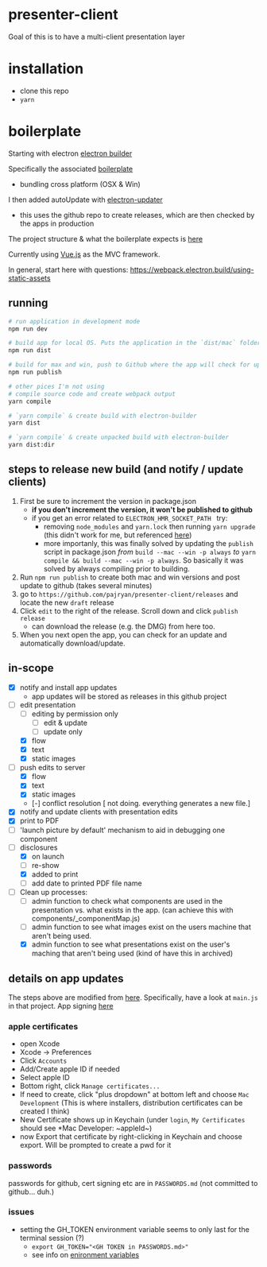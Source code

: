 
 # presenter-client
Goal of this is to have a multi-client presentation layer

# installation
 - clone this repo
 - `yarn`

# boilerplate
Starting with electron [electron builder](https://github.com/electron-userland/electron-builder)

Specifically the associated [boilerplate](https://github.com/electron-userland/electron-webpack-quick-start)
 - bundling cross platform (OSX & Win)

I then added autoUpdate with [electron-updater](https://www.electron.build/auto-update)
 - this uses the github repo to create releases, which are then checked by the apps in production

The project structure & what the boilerplate expects is [here](https://webpack.electron.build/project-structure)

Currently using [Vue.js](https://vuejs.org/v2/guide/index.html) as the MVC framework.

In general, start here with questions: https://webpack.electron.build/using-static-assets

## running
```bash
# run application in development mode
npm run dev

# build app for local OS. Puts the application in the `dist/mac` folder
npm run dist

# build for max and win, push to Github where the app will check for updates automatically.
npm run publish

# other pices I'm not using
# compile source code and create webpack output
yarn compile

# `yarn compile` & create build with electron-builder
yarn dist

# `yarn compile` & create unpacked build with electron-builder
yarn dist:dir
```

## steps to release new build (and notify / update clients)
  1. First be sure to increment the version in package.json
      - **if you don't increment the version, it won't be published to github**
      - if you get an error related to `ELECTRON_HMR_SOCKET_PATH ` try:
          - removing `node_modules` and `yarn.lock` then running `yarn upgrade` (this didn't work for me, but referenced [here](https://github.com/electron-userland/electron-webpack/issues/58))
          - more importanly, this was finally solved by updating the `publish` script in package.json *from* `build --mac --win -p always` *to* `yarn compile && build --mac --win -p always`.  So basically it was solved by always compiling prior to building.
 2. Run `npm run publish` to create both mac and win versions and post update to github (takes several minutes)
 3. go to `https://github.com/pajryan/presenter-client/releases` and locate the new `draft` release
 4. Click `edit` to the right of the release. Scroll down and click `publish release`
      - can download the release (e.g. the DMG) from here too.
 5. When you next open the app, you can check for an update and automatically download/update.


## in-scope
 - [x] notify and install app updates
     - app updates will be stored as releases in this github project
 - [ ] edit presentation
     - [ ] editing by permission only
        - [ ] edit & update
        - [ ] update only
     - [x] flow
     - [x] text
     - [x] static images
 - [ ] push edits to server
     - [x] flow
     - [x] text
     - [x] static images
     - [-] conflict resolution [ not doing. everything generates a new file.]
 - [x] notify and update clients with presentation edits
 - [x] print to PDF
 - [ ] 'launch picture by default' mechanism to aid in debugging one component
 - [ ] disclosures
     - [x] on launch
     - [ ] re-show
     - [x] added to print
     - [ ] add date to printed PDF file name
 - [ ] Clean up processes:
     - [ ] admin function to check what components are used in the presentation vs. what exists in the app. (can achieve this with components/_componentMap.js)
     - [ ] admin function to see what images exist on the users machine that aren't being used.
     - [x] admin function to see what presentations exist on the user's maching that aren't being used (kind of have this in archived)

## details on app updates
The steps above are modified from [here](https://github.com/iffy/electron-updater-example).  Specifically, have a look at `main.js` in that project.
App signing [here](https://help.apple.com/xcode/mac/current/#/dev3a05256b8)


### apple certificates
 - open Xcode
 - Xcode -> Preferences
 - Click `Accounts`
 - Add/Create apple ID if needed
 - Select apple ID
 - Bottom right, click `Manage certificates...`
 - If need to create, click "plus dropdown" at bottom left and choose `Mac Development` (This is where installers, distribution certificates can be created I think)
 - New Certificate shows up in Keychain (under `login`, `My Certificates` should see *Mac Developer: ~appleId~)
 - now Export that certificate by right-clicking in Keychain and choose export. Will be prompted to create a pwd for it

 ### passwords
 passwords for github, cert signing etc are in `PASSWORDS.md` (not committed to github... duh.)

 ### issues
  - setting the GH_TOKEN environment variable seems to only last for the terminal session (?)
    - `export GH_TOKEN="<GH TOKEN in PASSWORDS.md>"`
    - see info on [enironment variables](https://medium.com/@himanshuagarwal1395/setting-up-environment-variables-in-macos-sierra-f5978369b255)